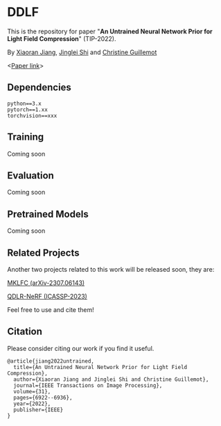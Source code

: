 # DDLF
This is the repository for paper "**An Untrained Neural Network Prior for Light Field Compression**" (TIP-2022).



By [Xiaoran Jiang](https://scholar.google.com/citations?hl=zh-CN&user=zvdY0EcAAAAJ&view_op=list_works&sortby=pubdate), [Jinglei Shi](https://jingleishi.github.io/) and  [Christine Guillemot](https://people.rennes.inria.fr/Christine.Guillemot/)

<[Paper link](https://ieeexplore.ieee.org/abstract/document/9934016)>

## Dependencies
```
python==3.x
pytorch==1.xx
torchvision==xxx
```

## Training
Coming soon

## Evaluation
Coming soon

## Pretrained Models
Coming soon

## Related Projects
Another two projects related to this work will be released soon, they are:

[MKLFC (arXiv-2307.06143)](https://github.com/JingleiSHI/KMLFC)

[QDLR-NeRF (ICASSP-2023)](https://github.com/JingleiSHI/QDLR-NeRF)

Feel free to use and cite them!


## Citation
Please consider citing our work if you find it useful.
```
@article{jiang2022untrained,
  title={An Untrained Neural Network Prior for Light Field Compression},
  author={Xiaoran Jiang and Jinglei Shi and Christine Guillemot},
  journal={IEEE Transactions on Image Processing},
  volume={31},
  pages={6922--6936},
  year={2022},
  publisher={IEEE}
}

```


